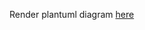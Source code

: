 Render plantuml diagram [here](http://www.plantuml.com/plantuml/proxy?cache=no&src=https://raw.githubusercontent.com/mdw-nl/strata-fit-data-schema/main/docs/schema.plantuml?token=GHSAT0AAAAAACOQ7ZE3E2I2RC45HGDD2YUOZQWXBYQ)
